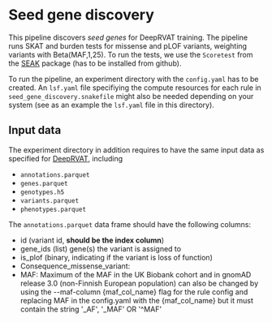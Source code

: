 # Seed gene discovery

This pipeline discovers *seed genes* for DeepRVAT training. The pipeline runs SKAT and burden tests for missense and pLOF variants, weighting variants with Beta(MAF,1,25). To run the tests, we use the `Scoretest` from the [SEAK](https://github.com/HealthML/seak) package (has to be installed from github).

To run the pipeline, an experiment directory with the `config.yaml` has to be created. An `lsf.yaml` file specifiying the compute resources for each rule in `seed_gene_discovery.snakefile` might also be needed depending on your system (see as an example the `lsf.yaml` file in this directory). 

## Input data

The experiment directory in addition requires to have the same input data as specified for [DeepRVAT](https://github.com/PMBio/deeprvat/tree/main/README.md), including
- `annotations.parquet`
- `genes.parquet`
- `genotypes.h5`
- `variants.parquet`
- `phenotypes.parquet`

The `annotations.parquet` data frame should have the following columns:

- id (variant id, **should be the index column**)
- gene_ids (list) gene(s) the variant is assigned to
- is_plof (binary, indicating if the variant is loss of function)
- Consequence_missense_variant: 
- MAF:  Maximum of the MAF in the UK Biobank cohort and in gnomAD release 3.0 (non-Finnish European population) can also be changed by using the --maf-column {maf_col_name} flag for the rule config and replacing MAF in the config.yaml with the {maf_col_name} but it must contain the string '_AF', '_MAF' OR '^MAF'
